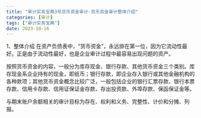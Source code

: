 ```yaml
---
title: "审计实务宝典3号货币资金审计-货币资金审计整体介绍"
categories: [审计]
tags: ["审计实务宝典"]
date: 2023-10-16
---
```

1、整体介绍
在资产负债表中，“货币资金”，永远排在第一位，因为它流动性最好。正是由于流动性最好，也是企业审计过程中最容易出现问题的资产。

按照货币资金的内容，一般分为库存现金、银行存款、其他货币资金三个类别。库存现金系企业持有的现金，即纸币；银行存款，即企业存入银行或其他金融机构的各种款项；其他货币资金概念比较广泛，一般包括企业的银行汇票存款、银行本票存款、信用卡存款、信用证保证金存款、存出投资款、外埠存款、保函保证金等。

与期末账户余额相关的审计目标为存在、权利和义务、完整性、计价和分摊、列报。